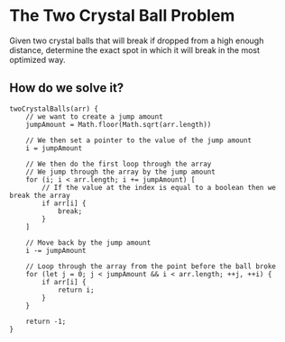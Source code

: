 # The Two Crystal Ball Problem

Given two crystal balls that will break if dropped from a high enough distance, determine the exact spot in which it will break in the most optimized way.

## How do we solve it?

```
twoCrystalBalls(arr) {
    // we want to create a jump amount
    jumpAmount = Math.floor(Math.sqrt(arr.length))

    // We then set a pointer to the value of the jump amount
    i = jumpAmount

    // We then do the first loop through the array
    // We jump through the array by the jump amount
    for (i; i < arr.length; i += jumpAmount) [
        // If the value at the index is equal to a boolean then we break the array
        if arr[i] {
            break;
        }
    ]

    // Move back by the jump amount
    i -= jumpAmount

    // Loop through the array from the point before the ball broke
    for (let j = 0; j < jumpAmount && i < arr.length; ++j, ++i) {
        if arr[i] {
            return i;
        }
    }

    return -1;
}
```
